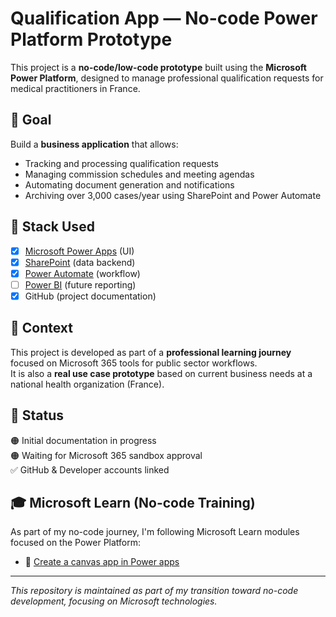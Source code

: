 # Qualification App — No-code Power Platform Prototype

This project is a **no-code/low-code prototype** built using the **Microsoft Power Platform**, designed to manage professional qualification requests for medical practitioners in France.

## 🎯 Goal

Build a **business application** that allows:
- Tracking and processing qualification requests
- Managing commission schedules and meeting agendas
- Automating document generation and notifications
- Archiving over 3,000 cases/year using SharePoint and Power Automate
  
## 🧱 Stack Used

- [x] [Microsoft Power Apps](https://powerapps.microsoft.com) (UI)  
- [x] [SharePoint](https://sharepoint.com) (data backend)  
- [x] [Power Automate](https://flow.microsoft.com) (workflow)  
- [ ] [Power BI](https://powerbi.microsoft.com) (future reporting)  
- [x] GitHub (project documentation)

## 🧩 Context

This project is developed as part of a **professional learning journey** focused on Microsoft 365 tools for public sector workflows.  
It is also a **real use case prototype** based on current business needs at a national health organization (France).

## 🚀 Status

🟠 Initial documentation in progress  
🟠 Waiting for Microsoft 365 sandbox approval  
✅ GitHub & Developer accounts linked

## 🎓 Microsoft Learn (No-code Training)

As part of my no-code journey, I'm following Microsoft Learn modules focused on the Power Platform:

- 🔗 [Create a canvas app in Power apps](https://learn.microsoft.com/fr-fr/training/paths/create-powerapps/)

---

_This repository is maintained as part of my transition toward no-code development, focusing on Microsoft technologies._



